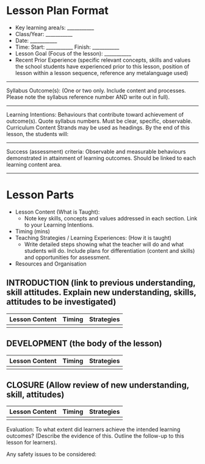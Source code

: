 # Lesson Plan Format
* Key learning area/s: ___________
* Class/Year: ___________
* Date: ___________
* Time: Start: ___________  Finish: ___________
* Lesson Goal  (Focus of the lesson): ___________
* Recent Prior Experience (specific relevant concepts, skills and values the school students have experienced prior to this lesson, position of lesson within a lesson sequence, reference any metalanguage used)
___________
Syllabus Outcome(s):
(One or two only. Include content and processes. Please note the syllabus reference number AND write out in full).
___________

Learning Intentions:
Behaviours that contribute toward achievement of outcome(s). 
Quote syllabus numbers. Must be clear, specific, observable.
Curriculum Content Strands may be used as headings.
By the end of this lesson, the students will:
___________

Success (assessment) criteria:
Observable and measurable behaviours demonstrated in attainment of learning outcomes. 
Should be linked to each learning content area.
___________
# Lesson Parts

* Lesson Content (What is Taught):
	* Note key skills, concepts and values addressed in each section. Link to your Learning Intentions.
* Timing (mins)
* Teaching Strategies / Learning Experiences:
(How it is taught)
	* Write detailed steps showing what the teacher will do and what students will do. Include plans for differentiation (content and skills) and opportunities for assessment.
* Resources and Organisation

## INTRODUCTION (link to previous understanding, skill attitudes. Explain new understanding, skills, attitudes to be investigated)
|Lesson Content|Timing|Strategies|
|---|---|---|
|||
## DEVELOPMENT (the body of the lesson)
|Lesson Content|Timing|Strategies|
|---|---|---|
|||
## CLOSURE (Allow review of new understanding, skill, attitudes)
|Lesson Content|Timing|Strategies|
|---|---|---|
|||

Evaluation: To what extent did learners achieve the intended learning outcomes? (Describe the evidence of this. Outline the follow-up to this lesson for learners).

Any safety issues to be considered:
